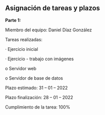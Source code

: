 ## Asignación de tareas y plazos

**Parte 1:** 

Miembro del equipo: Daniel Díaz González

Tareas realizadas:

·     Ejercicio inicial

·     Ejercicio - trabajo con imágenes

o  Servidor web

o  Servidor de base de datos

Plazo estimado: 31 – 01 – 2022 

Plazo finalización: 28 – 01 – 2022 

Cumplimiento de la tarea: 100%
